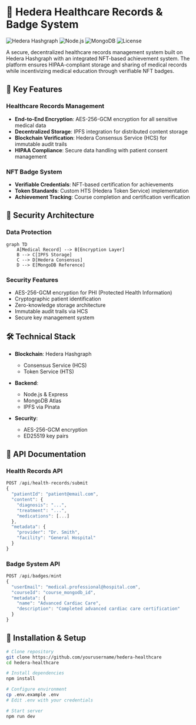 # 🏥 Hedera Healthcare Records & Badge System

![Hedera Hashgraph](https://img.shields.io/badge/Hedera-Hashgraph-00D4A0)
![Node.js](https://img.shields.io/badge/Node.js-v16+-43853D)
![MongoDB](https://img.shields.io/badge/MongoDB-v5+-47A248)
![License](https://img.shields.io/badge/License-MIT-blue.svg)

A secure, decentralized healthcare records management system built on Hedera Hashgraph with an integrated NFT-based achievement system. The platform ensures HIPAA-compliant storage and sharing of medical records while incentivizing medical education through verifiable NFT badges.

## 🌟 Key Features

### Healthcare Records Management 

- **End-to-End Encryption**: AES-256-GCM encryption for all sensitive medical data
- **Decentralized Storage**: IPFS integration for distributed content storage
- **Blockchain Verification**: Hedera Consensus Service (HCS) for immutable audit trails
- **HIPAA Compliance**: Secure data handling with patient consent management

### NFT Badge System

- **Verifiable Credentials**: NFT-based certification for achievements
- **Token Standards**: Custom HTS (Hedera Token Service) implementation
- **Achievement Tracking**: Course completion and certification verification

## 🔐 Security Architecture

### Data Protection
```mermaid
graph TD
    A[Medical Record] --> B[Encryption Layer]
    B --> C[IPFS Storage]
    C --> D[Hedera Consensus]
    D --> E[MongoDB Reference]
```

### Security Features
- AES-256-GCM encryption for PHI (Protected Health Information)
- Cryptographic patient identification
- Zero-knowledge storage architecture
- Immutable audit trails via HCS
- Secure key management system

## 🛠️ Technical Stack

- **Blockchain**: Hedera Hashgraph
  - Consensus Service (HCS)
  - Token Service (HTS)
  
- **Backend**:
  - Node.js & Express
  - MongoDB Atlas
  - IPFS via Pinata
  
- **Security**:
  - AES-256-GCM encryption
  - ED25519 key pairs

## 📖 API Documentation

### Health Records API

```typescript
POST /api/health-records/submit
{
  "patientId": "patient@email.com",
  "content": {
    "diagnosis": "...",
    "treatment": "...",
    "medications": [...]
  },
  "metadata": {
    "provider": "Dr. Smith",
    "facility": "General Hospital"
  }
}
```

### Badge System API

```typescript
POST /api/badges/mint
{
  "userEmail": "medical.professional@hospital.com",
  "courseId": "course_mongodb_id",
  "metadata": {
    "name": "Advanced Cardiac Care",
    "description": "Completed advanced cardiac care certification"
  }
}
```

## 🔧 Installation & Setup

```bash
# Clone repository
git clone https://github.com/yourusername/hedera-healthcare
cd hedera-healthcare

# Install dependencies
npm install

# Configure environment
cp .env.example .env
# Edit .env with your credentials

# Start server
npm run dev
```
